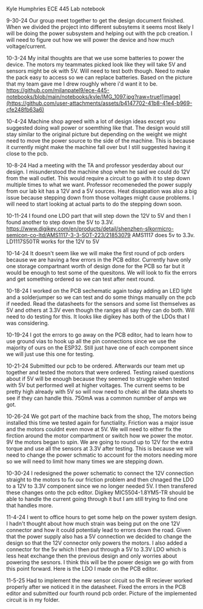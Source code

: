 Kyle Humphries ECE 445 Lab notebook

9-30-24
Our group meet together to get the design document finished. When we divided the project into different subsytems it seems most likely I will be doing the power subsystem and helping out with the pcb creation. I will need to figure out how we will power the device and how much voltage/current.

10-3-24
My inital thoughts are that we use some batteries to power the device. The motors my teammates picked look like they will take 5V and sensors might be ok with 5V. Will need to test both though. Need to make the pack easy to access so we can replace batteries. Based on the picture that my team gave me I drew roughly where i'd want it to be.
https://github.com/milanpatel9/ece-445-notebooks/blob/main/notebooks/kyle/IMG_1097.jpg?raw=true![image](https://github.com/user-attachments/assets/b4147702-41b8-41e4-b969-cfe248fb63a6)

10-4-24
Machine shop agreed with a lot of design ideas except you suggested doing wall power or soemthing like that. The design would still stay similar to the original picture but depending on the weight we might need to move the power source to the side of the machine. This is because it currently might make the machine fall over but I still suggested having it close to the pcb.

10-8-24
Had a meeting with the TA and professor yesderday about our design. I misunderstood the machine shop when he said we could do 12V from the wall outlet. This would require a circuit to go with it to step down multiple times to what we want. Professor recomeneded the power supply from our lab kit has a 12V and a 5V sources. Heat dissapation was also a big issue because stepping down from those voltages might cause problems. I will need to start looking at actual parts to do the stepping down soon.

10-11-24
I found one LDO part that will step down the 12V to 5V and then I found another to step down the 5V to 3.3V. https://www.digikey.com/en/products/detail/shenzhen-slkormicro-semicon-co-ltd/AMS1117-3-3-SOT-223/21853079 AMS1117 does 5v to 3.3v. LD1117S50TR works for the 12V to 5V

10-14-24
It doesn't seem like we will make the first round of pcb orders because we are having a few errors in the PCB editor. Currently have only one storage compartnant worth of design done for the PCB so far but it would be enough to test some of the quesitons. We will look to fix the errors and get something ordered so we can test after next round.

10-18-24
I worked on the PCB sechematic again today adding an LED light and a solderjumper so we can test and do some things manually on the pcb if needed. Read the datasheets for the sensors and some list themselves as 5V and others at 3.3V even though the ranges all say they can do both. Will need to do testing for this. It looks like digikey has both of the LDOs that I was considering.

10-19-24
I got the errors to go away on the PCB editor, had to learn how to use ground vias to hook up all the pin connections since we use the majority of ours on the ESP32. Still just have one of each component since we will just use this one for testing.

10-21-24
Submitted our pcb to be ordered. Afterwards our team met up together and tested the motors that were ordered. Testing raised questions about if 5V will be enough because they seemed to struggle when tested with 5V but performed well at higher voltages. The current seems to be pretty high already with 5V so will now need to chekc all the data sheets to see if they can handle this. 750mA was a common numnber of amps we got.

10-26-24
We got part of the machine back from the shop, The motors being installed this time we tested again for functiality. Friction was a major issue and the motors couldnt even move at 5V. We will need to either fix the firction around the motor compartment or switch how we power the motor. 9V the motors began to spin. We are going to round up to 12V for the extra torque and use all the sensors at 3.3V after testing. This is because we will need to change the power schmatic to account for the motors needing more so we will need to limit how many times we are stepping down.

10-30-24
I redesigned the power schematic to connect the 12V connection straight to the motors to fix our friction problem and then chnaged the LDO to a 12V to 3.3V component since we no longer needed 5V. I then transfered these changes onto the pcb editor. Digikey MIC5504-1.8YM5-TR should be able to handle the current going through it but I am still trying to find one that handles more.

11-4-24
I went to office hours to get some help on the power system design. I hadn't thought about how much strain was being put on the one 12V connector and how it could potentialy lead to errors down the road. Given that the power supply also has a 5V connection we decided to change the design so that the 12V connector only powers the motors. I also added a connector for the 5v which I then put through a 5V to 3.3V LDO which is less heat exchange then the previous design and only worries about powering the sesnors. I think this will be the power design we go with from this point forward. Here is the LDO I made on the PCB editor.

11-5-25 
Had to implement the new sensor circuit so the IR reciever worked properly after we noticed it in the datasheet. Fixed the errors in the PCB editor and submitted our fourth round pcb order. Picture of the implemented circuit is in my folder.







